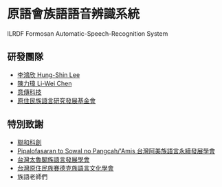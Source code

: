 # 原語會族語語音辨識系統

ILRDF Formosan Automatic-Speech-Recognition System

## 研發團隊

- [李鴻欣 Hung-Shin Lee](mailto:hungshinlee@gmail.com)
- [陳力瑋 Li-Wei Chen](mailto:wayne900619@gmail.com)
- [意傳科技](https://ithuan.tw/)
- [原住民族語言研究發展基金會](https://www.ilrdf.org.tw/)

## 特別致謝
- [聯和科創](https://www.104.com.tw/company/1a2x6bmu75)
- [Pipalofasaran to Sowal no Pangcah/'Amis 台灣阿美族語言永續發展學會](https://www.facebook.com/groups/ypspt/about)
- [台灣太魯閣族語言發展學會](https://qkktt.com/)
- [台灣原住民族賽德克族語言文化學會](https://www.facebook.com/3S3TBL/)
- 族語老師們
